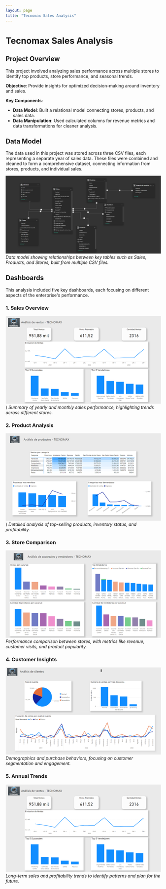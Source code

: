 ```yaml
---
layout: page
title: "Tecnomax Sales Analysis"
---
```


# Tecnomax Sales Analysis

## Project Overview
This project involved analyzing sales performance across multiple stores to identify top products, store performance, and seasonal trends.

**Objective**: Provide insights for optimized decision-making around inventory and sales.

**Key Components**:
- **Data Model**: Built a relational model connecting stores, products, and sales data.
- **Data Manipulation**: Used calculated columns for revenue metrics and data transformations for cleaner analysis.

## Data Model
The data used in this project was stored across three CSV files, each representing a separate year of sales data. These files were combined and cleaned to form a comprehensive dataset, connecting information from stores, products, and individual sales.

[![Data Model](/assets/img/Datamodel.png)](https://Savenast.github.io/portfolio/assets/img/Datamodel.png)
*Data model showing relationships between key tables such as Sales, Products, and Stores, built from multiple CSV files.*


## Dashboards

This analysis included five key dashboards, each focusing on different aspects of the enterprise's performance.

### 1. Sales Overview
[![Sales Overview](assets/img/TecnomaxResumen.png)](https://Savenast.github.io/portfolio/assets/img/TecnomaxResumen.png))
*Summary of yearly and monthly sales performance, highlighting trends across different stores.*

### 2. Product Analysis
[![Product Analysis](assets/img/TecnomaxProductos.png)](https://Savenast.github.io/portfolio/assets/img/TecnomaxProductos.png))
*Detailed analysis of top-selling products, inventory status, and profitability.*

### 3. Store Comparison
[![Store Comparison](assets/img/TecnomaxSucyVend.png)](https://Savenast.github.io/portfolio/assets/img/TecnomaxSucyVend.png)
*Performance comparison between stores, with metrics like revenue, customer visits, and product popularity.*

### 4. Customer Insights
[![Customer Insights](assets/img/TecnomaxClientes.png)](https://Savenast.github.io/portfolio/assets/img/TecnomaxClientes.png)
*Demographics and purchase behaviors, focusing on customer segmentation and engagement.*

### 5. Annual Trends
[![Annual Trends](assets/img/TecnomaxResumen.png)](assets/img/TecnomaxResumen.png)
*Long-term sales and profitability trends to identify patterns and plan for the future.*

